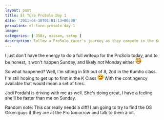 ```yaml
---
layout: post
title: El Toro ProSolo Day 1
date: '2011-04-10T01:01:13+00:00'
permalink: el-toro-prosolo-day-1
image:
categories: [ 350z, nissan, setup ]
description: Follow a ProSolo racer's journey as they compete in the Kumho class, aiming for 1st place and hoping to win a set of tires.
---
```


I just don't have the energy to do a full writeup for the ProSolo today, and to be honest, it won't happen Sunday, and likely not Monday either <img style="border-bottom-style: none; border-right-style: none; border-top-style: none; border-left-style: none" class="wlEmoticon wlEmoticon-openmouthedsmile" alt="Open-mouthed smile" src="/assets/images/PublishThumbnails/Windows-Live-Writer/086ec53de232_13331/wlEmoticon-openmouthedsmile_2.png" />

So what happened? Well, I'm sitting in 5th out of 8, 2nd in the Kumho class. I'm still hoping to get up to first in the K Class <img style="border-bottom-style: none; border-right-style: none; border-top-style: none; border-left-style: none" class="wlEmoticon wlEmoticon-smile" alt="Smile" src="/assets/images/PublishThumbnails/Windows-Live-Writer/086ec53de232_13331/wlEmoticon-smile_2.png" /> With the contingency available that would mean a set of tires.

Jodi Fordahl is driving with me as well. She's doing great, I have a feeling she'll be faster than me on Sunday.

Random note: This car really needs a diff!  I am going to try to find the OS Giken guys if they are at the Pro tomorrow and talk to them a bit.


